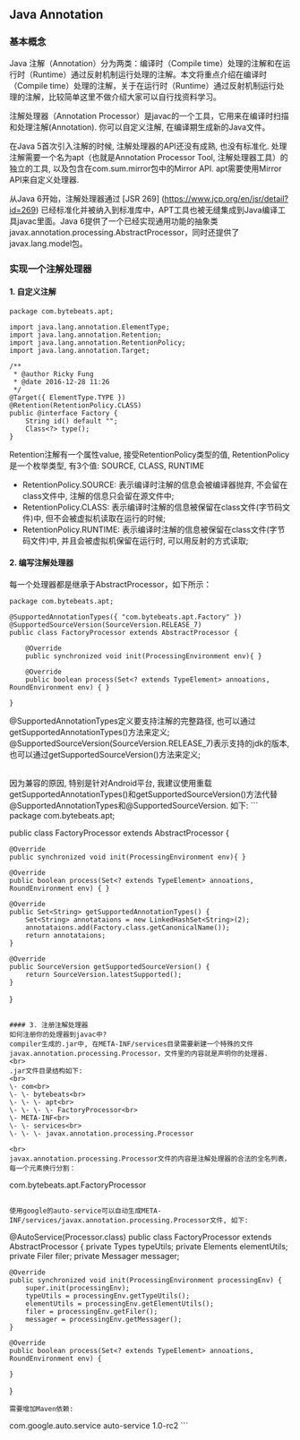 ## Java Annotation
### 基本概念

Java 注解（Annotation）分为两类：编译时（Compile time）处理的注解和在运行时（Runtime）通过反射机制运行处理的注解。本文将重点介绍在编译时（Compile time）处理的注解，关于在运行时（Runtime）通过反射机制运行处理的注解，比较简单这里不做介绍大家可以自行找资料学习。

注解处理器（Annotation Processor）是javac的一个工具，它用来在编译时扫描和处理注解(Annotation). 你可以自定义注解, 在编译期生成新的Java文件。

在Java 5首次引入注解的时候, 注解处理器的API还没有成熟, 也没有标准化. 处理注解需要一个名为apt（也就是Annotation Processor Tool, 注解处理器工具）的独立的工具, 以及包含在com.sum.mirror包中的Mirror API. apt需要使用Mirror API来自定义处理器.

从Java 6开始，注解处理器通过 [JSR 269] (https://www.jcp.org/en/jsr/detail?id=269) 已经标准化并被纳入到标准库中，APT工具也被无缝集成到Java编译工具javac里面。Java 6提供了一个已经实现通用功能的抽象类javax.annotation.processing.AbstractProcessor，同时还提供了javax.lang.model包。

### 实现一个注解处理器
#### 1. 自定义注解
```
package com.bytebeats.apt;

import java.lang.annotation.ElementType;
import java.lang.annotation.Retention;
import java.lang.annotation.RetentionPolicy;
import java.lang.annotation.Target;

/**
 * @author Ricky Fung
 * @date 2016-12-28 11:26
 */
@Target({ ElementType.TYPE })
@Retention(RetentionPolicy.CLASS)
public @interface Factory {
    String id() default "";
    Class<?> type();
}
```

Retention注解有一个属性value, 接受RetentionPolicy类型的值, RetentionPolicy是一个枚举类型, 有3个值: SOURCE, CLASS, RUNTIME
* RetentionPolicy.SOURCE: 表示编译时注解的信息会被编译器抛弃, 不会留在class文件中, 注解的信息只会留在源文件中;
* RetentionPolicy.CLASS: 表示编译时注解的信息被保留在class文件(字节码文件)中, 但不会被虚拟机读取在运行的时候;
* RetentionPolicy.RUNTIME: 表示编译时注解的信息被保留在class文件(字节码文件)中, 并且会被虚拟机保留在运行时, 可以用反射的方式读取;

#### 2. 编写注解处理器
每一个处理器都是继承于AbstractProcessor，如下所示：
```
package com.bytebeats.apt;

@SupportedAnnotationTypes({ "com.bytebeats.apt.Factory" })
@SupportedSourceVersion(SourceVersion.RELEASE_7)
public class FactoryProcessor extends AbstractProcessor {

    @Override
    public synchronized void init(ProcessingEnvironment env){ }

    @Override
    public boolean process(Set<? extends TypeElement> annoations, RoundEnvironment env) { }

}
```
@SupportedAnnotationTypes定义要支持注解的完整路径, 也可以通过getSupportedAnnotationTypes()方法来定义;
@SupportedSourceVersion(SourceVersion.RELEASE_7)表示支持的jdk的版本, 也可以通过getSupportedSourceVersion()方法来定义;

<br>
因为兼容的原因, 特别是针对Android平台, 我建议使用重载getSupportedAnnotationTypes()和getSupportedSourceVersion()方法代替@SupportedAnnotationTypes和@SupportedSourceVersion. 如下:
```
package com.bytebeats.apt;

public class FactoryProcessor extends AbstractProcessor {

    @Override
    public synchronized void init(ProcessingEnvironment env){ }

    @Override
    public boolean process(Set<? extends TypeElement> annoations, RoundEnvironment env) { }

    @Override
    public Set<String> getSupportedAnnotationTypes() {
        Set<String> annotataions = new LinkedHashSet<String>(2);
        annotataions.add(Factory.class.getCanonicalName());
        return annotataions;
    }

    @Override
    public SourceVersion getSupportedSourceVersion() {
        return SourceVersion.latestSupported();
    }

}
```

#### 3. 注册注解处理器
如何注册你的处理器到javac中?
compiler生成的.jar中, 在META-INF/services目录需要新建一个特殊的文件javax.annotation.processing.Processor，文件里的内容就是声明你的处理器.
<br>
.jar文件目录结构如下:
<br>
\- com<br>
\- \- bytebeats<br>
\- \- \- apt<br>
\- \- \- \- FactoryProcessor<br>
\- META-INF<br>
\- \- services<br>
\- \- \- javax.annotation.processing.Processor

<br>
javax.annotation.processing.Processor文件的内容是注解处理器的合法的全名列表，每一个元素换行分割：
```
com.bytebeats.apt.FactoryProcessor
```

使用google的auto-service可以自动生成META-INF/services/javax.annotation.processing.Processor文件, 如下:

```
@AutoService(Processor.class)
public class FactoryProcessor extends AbstractProcessor {
    private Types typeUtils;
    private Elements elementUtils;
    private Filer filer;
    private Messager messager;

    @Override
    public synchronized void init(ProcessingEnvironment processingEnv) {
        super.init(processingEnv);
        typeUtils = processingEnv.getTypeUtils();
        elementUtils = processingEnv.getElementUtils();
        filer = processingEnv.getFiler();
        messager = processingEnv.getMessager();
    }
    
    @Override
    public boolean process(Set<? extends TypeElement> annoations, RoundEnvironment env) {
    
    }
}
```
需要增加Maven依赖:
```
<dependency>
    <groupId>com.google.auto.service</groupId>
    <artifactId>auto-service</artifactId>
    <version>1.0-rc2</version>
</dependency>
```
